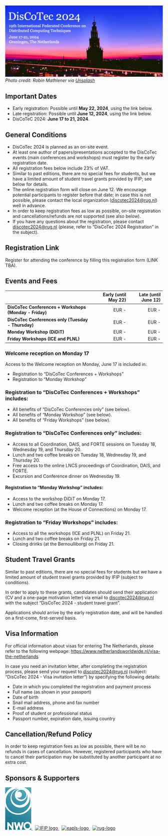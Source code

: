 [![](banner2024.v2.png)](.)
*Photo credit: Robin Mathlener via [Unsplash](https://unsplash.com/photos/black-concrete-building-during-night-time-3x-fuFPs-G0)* 


## Important Dates
* Early registration: Possible until **May 22, 2024**, using the link below. 
* Late registration: Possible until **June 12, 2024**, using the link below. 
* DisCoTeC 2024: **June 17 to 21, 2024**.


## General Conditions 
* DisCoTec 2024 is planned as an on-site event.
* At least one author of papers/presentations accepted to the DisCoTec events (main conferences and workshops) must register by the early registration date.
* All registration fees below include 23% of VAT.
* Similar to past editions, there are no special fees for students, but we have a limited amount of student travel grants provided by IFIP; see below for details.
* The online registration form will close on June 12. We encourage potential participants to register before that date; in case this is not possible, please contact the local organization (discotec2024@rug.nl) well in advance.
* In order to keep registration fees as low as possible, on-site registration and cancellations/refunds are not supported (see also below). 
* If you have any questions about the registration, please contact discotec2024@rug.nl (please, refer to “DisCoTec 2024 Registration” in the subject).

## Registration Link
Register for attending the conference by filling this registration form (LINK TBA).


## Events and Fees

| | Early (until May 22) | Late (until June 12) |
| - | -: | -: |
| **DisCoTec Conferences + Workshops (Monday - Friday)** | EUR -  | EUR - | 
| **DisCoTec Conferences only (Tuesday - Thursday)** | EUR - | EUR - |
| **Monday Workshop (DiDiT)** | EUR - | EUR - |
| **Friday Workshops (ICE and PLNL)** | EUR - | EUR - |

### Welcome reception on Monday 17
Access to the Welcome reception on Monday, June 17 is included in:
* Registration to “DisCoTec Conferences + Workshops”
* Registration to “Monday Workshop” 


### Registration to “DisCoTec Conferences + Workshops” includes:
* All benefits of “DisCoTec Conferences only” (see below).
* All benefits of “Monday Workshop” (see below).
* All benefits of “Friday Workshops” (see below).

### Registration to “DisCoTec Conferences only” includes:
* Access to all Coordination, DAIS, and FORTE sessions on Tuesday 18, Wednesday 19, and Thursday 20.
* Lunch and two coffee breaks on Tuesday 18, Wednesday 19, and Thursday 20.
* Free access to the online LNCS proceedings of Coordination, DAIS, and FORTE.
* Excursion and Conference dinner on Wednesday 19.

#### Registration to “Monday Workshop” includes:
* Access to the workshop DiDiT on Monday 17.
* Lunch and two coffee breaks on Monday 17.
* Welcome reception (at the House of Connections) on Monday 17.

### Registration to “Friday Workshops” includes:
* Access to all the workshops (ICE and PLNL) on Friday 21.
* Lunch and two coffee breaks on Friday 21.
* Closing drinks (at the Bernoulliborg) on Friday 21.

## Student Travel Grants 
Similar to past editions, there are no special fees for students but we have a limited amount of student travel grants provided by IFIP (subject to conditions). 

In order to apply to these grants, candidates should send their application (CV and a one-page motivation letter) via email to discotec2024@rug.nl with the subject “DisCoTec 2024 - student travel grant”. 

Applications should arrive by the early registration date, and will be handled on a first-come, first-served basis. 


## Visa Information
For official information about visas for entering The Netherlands, please refer to the following webpage: https://www.netherlandsworldwide.nl/visa-the-netherlands

In case you need an invitation letter, after completing the registration process, please send your request to discotec2024@rug.nl (subject: “DisCoTec 2024 - Visa invitation letter”) by specifying the following details:

* Date in which you completed the registration and payment process
* Full name (as shown in your passport)
* Date of birth
* Snail mail address, phone and fax number
* E-mail address
* Proof of student or professional status
* Passport number, expiration date, issuing country


## Cancellation/Refund Policy
In order to keep registration fees as low as possible, there will be no refunds in cases of cancellation. However, registered participants who have to cancel their participation may be substituted by another participant at no extra cost.


## Sponsors & Supporters

<p float="left">
  <a href="https://www.nwo.nl">
    <img alt="nwo-logo" src="NWO.jpg" height="135px" />
  </a>
  &nbsp;
  <a href="https://www.ifip.org">
    <img alt="IFIP logo" src="https://encrypted-tbn0.gstatic.com/images?q=tbn:ANd9GcS-EpsUS6bK4HbtbQ12Do2lkYu998ZGaXNCTWG4bxbd11vWDMDi" height="88px" />
  </a>
  &nbsp;
  <a href="https://eapls.org">
    <img alt="eapls-logo" src="https://www.discotec.org/2021/EAPLS_logo.jpg" height="88px" />
  </a>
  &nbsp;
  <a href="http://rug.nl">
    <img alt="rug-logo" src="https://www.rug.nl/about-ug/practical-matters/huisstijl/logobank-new/corporatelogo/corporatelogorood/rugr_logoen_rood_rgb.jpg" height="88px" />
  </a>
</p>
